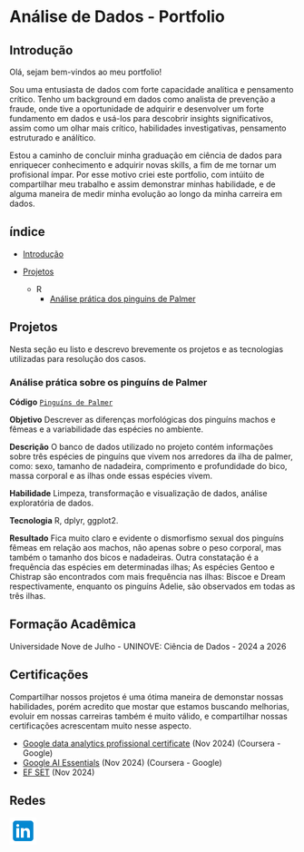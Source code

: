 # Análise de Dados - Portfolio


## Introdução

Olá, sejam bem-vindos ao meu portfolio! 

Sou uma entusiasta de dados com forte capacidade analítica e pensamento crítico. Tenho um background em dados como analista de prevenção
a fraude, onde tive a oportunidade de adquirir e desenvolver um forte fundamento em dados e usá-los para descobrir insights significativos, 
assim como um olhar mais crítico, habilidades investigativas, pensamento estruturado e análítico. 

Estou a caminho de concluir minha graduação em ciência de dados para enriquecer conhecimento
e adquirir novas skills, a fim de me tornar um profisional ímpar. Por esse motivo criei este portfolio,
com intúito de compartilhar meu trabalho e assim demonstrar minhas habilidade, e de alguma maneira de medir minha
evolução ao longo da minha carreira em dados.

## índice

- [Introdução]()

- [Projetos](https://github.com/maridiniz/Data_Analysis_Portfolio/tree/039432318eb01b615c38426dc2d86f81528744c3/projects)
  - R
     - [Análise prática dos pinguins de Palmer](https://github.com/maridiniz/Data_Analysis_Portfolio/blob/dcd3c0d7175e27b75411d516e288f87612142af0/projects/pinguins.md)


## Projetos
Nesta seção eu listo e descrevo brevemente os projetos e as tecnologias utilizadas para resolução dos casos.


### Análise prática sobre os pinguíns de Palmer
**Código** [`Pinguíns de Palmer`](https://github.com/maridiniz/Data_Analysis_Portfolio/blob/dcd3c0d7175e27b75411d516e288f87612142af0/projects/pinguins.md)

**Objetivo** Descrever as diferenças morfológicas dos pinguíns machos e fêmeas e a variabilidade das espécies no ambiente.

**Descrição** O banco de dados utilizado no projeto contém informações sobre três espécies de pinguíns que vivem nos arredores da ilha de palmer, como:
sexo, tamanho de nadadeira, comprimento e profundidade do bico, massa corporal e as ilhas onde essas espécies vivem.

**Habilidade** Limpeza, transformação e visualização de dados, análise exploratória de dados.

**Tecnologia** R, dplyr, ggplot2.


**Resultado** Fica muito claro e evidente o dismorfismo sexual dos pinguíns fêmeas em relação aos machos, não apenas sobre o peso corporal, 
mas também o tamanho dos bicos e nadadeiras. Outra constatação é a frequência das espécies em determinadas ilhas; 
As espécies Gentoo e Chistrap são encontrados com mais frequência nas ilhas: Biscoe e Dream respectivamente, enquanto os pinguíns Adelie, são observados em todas as três ilhas.


## Formação Acadêmica
Universidade Nove de Julho - UNINOVE:
Ciência de Dados - 2024 a 2026


## Certificações
Compartilhar nossos projetos é uma ótima maneira de demonstar nossas habilidades, porém acredito que mostar que estamos buscando melhorias, 
evoluir em nossas carreiras também é muito válido, e compartilhar nossas certificações acrescentam muito nesse aspecto.
- [Google data analytics profissional certificate](https://www.credly.com/badges/69c88ebf-7703-4fbb-896f-eb8dc1c7a757/public_url) (Nov 2024) (Coursera - Google)
- [Google AI Essentials](https://www.credly.com/badges/ee309f0a-0bb2-4b03-a50c-d08f435326b9/public_url) (Nov 2024) (Coursera - Google)
- [EF SET](https://cert.efset.org/bh2Mqp) (Nov 2024)


## Redes
[![Linkedin logo](image/linkedin_icon.png)](https://www.linkedin.com/in/marianadiniz93)

